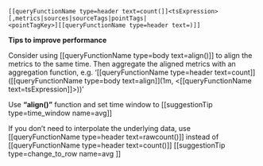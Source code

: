 ```
[[queryFunctionName type=header text=count(]]<tsExpression>
[,metrics|sources|sourceTags|pointTags|
<pointTagKey>][[queryFunctionName type=header text=)]]
```

**Tips to improve performance**

Consider using [[queryFunctionName type=body text=align()]] to align the metrics to the same time. Then aggregate the aligned metrics with an aggregation function, e.g. ‘[[queryFunctionName type=header text=count]]([[queryFunctionName type=body text=align]](1m, <[[queryFunctionName text=tsExpression]]>))’

Use **“align()”** function and set time window to
[[suggestionTip type=time_window name=avg]]

If you don’t need to interpolate the underlying data, 
use [[queryFunctionName type=header text=rawcount()]] instead of [[queryFunctionName type=header text=count()]]
[[suggestionTip type=change_to_row name=avg ]]